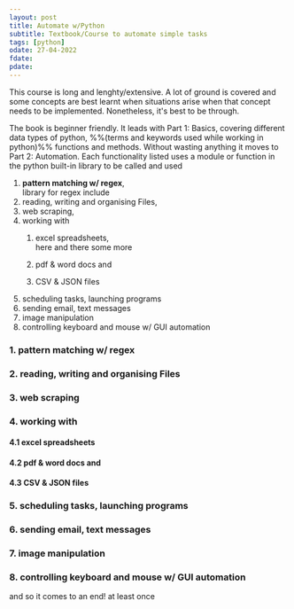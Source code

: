 ```yaml
---
layout: post
title: Automate w/Python
subtitle: Textbook/Course to automate simple tasks
tags: [python]
odate: 27-04-2022
fdate:
pdate:
---
```


This course is long and lenghty/extensive. A lot of ground is covered and some concepts are best learnt when situations arise when that concept needs to be implemented. Nonetheless, it's best to be through.

The book is beginner friendly. It leads with Part 1: Basics, covering different data types of python, %%(terms and keywords used while working in python)%% functions and methods.
Without wasting anything it moves to Part 2: Automation. Each functionality listed uses a module or function in the python built-in library to be called and used 


1. __pattern matching w/ regex__, \
    library for regex include
2. reading, writing and organising Files, 
3. web scraping, 
4. working with 
	1. excel spreadsheets, \
        here and there some more

	2. pdf & word docs and 
	3. CSV & JSON files
5. scheduling tasks, launching programs
6. sending email, text messages
7. image manipulation
8. controlling keyboard and mouse w/ GUI automation

### 1. pattern matching w/ regex
### 2. reading, writing and organising Files 
### 3. web scraping 
### 4. working with 
#### 4.1 excel spreadsheets
#### 4.2 pdf & word docs and 
#### 4.3 CSV & JSON files
### 5. scheduling tasks, launching programs
### 6. sending email, text messages
### 7. image manipulation
### 8. controlling keyboard and mouse w/ GUI automation

and so it comes to an end! at least once